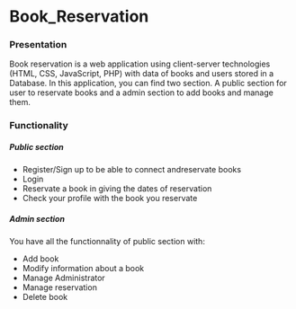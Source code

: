 # Book_Reservation

### Presentation

Book reservation is a web application using client-server technologies (HTML, CSS, JavaScript, PHP) with data of books and users stored in a Database.
In this application, you can find two section.
A public section for user to reservate books and a admin section to add books and manage them.

### Functionality

##### Public section
    
- Register/Sign up to be able to connect andreservate books
- Login
- Reservate a book in giving the dates of reservation
- Check your profile with the book you reservate

##### Admin section

You have all the functionnality of public section with:

- Add book
- Modify information about a book
- Manage Administrator
- Manage reservation
- Delete book